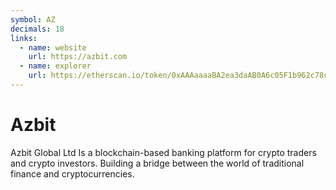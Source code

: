 ```yaml
---
symbol: AZ
decimals: 18
links:
  - name: website
    url: https://azbit.com
  - name: explorer
    url: https://etherscan.io/token/0xAAAaaaaBA2ea3daAB0A6c05F1b962c78c9836d99
---
```


# Azbit

Azbit Global Ltd Is a blockchain-based banking platform for crypto traders and crypto investors. Building a bridge between the world of traditional finance and cryptocurrencies.
